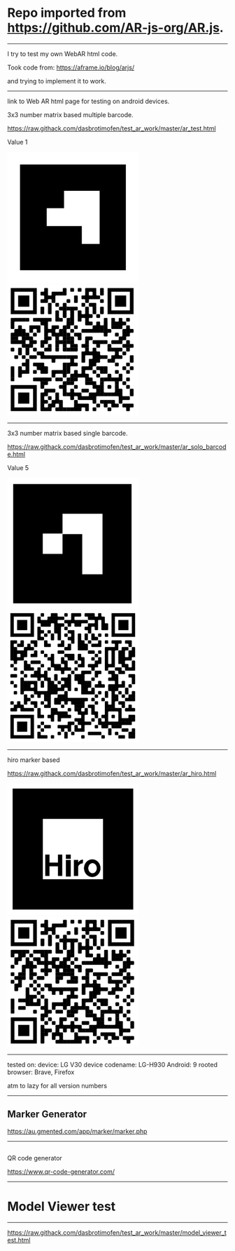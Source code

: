 # Repo imported from https://github.com/AR-js-org/AR.js.

---

I try to test my own WebAR html code.

Took code from:
https://aframe.io/blog/arjs/

and trying to implement it to work.

---

link to Web AR html page for testing on android devices.

3x3 number matrix based multiple barcode.

https://raw.githack.com/dasbrotimofen/test_ar_work/master/ar_test.html

Value 1

<p float="left">
<img src="https://github.com/dasbrotimofen/test_ar_work/blob/master/markers/1_border.png" width="300" />
<img src="https://github.com/dasbrotimofen/test_ar_work/blob/master/qr_codes_direct/multi_object_qr.png" width="300" />
</p>

---

3x3 number matrix based single barcode.

https://raw.githack.com/dasbrotimofen/test_ar_work/master/ar_solo_barcode.html

Value 5

<p float="left">
<img src="https://github.com/dasbrotimofen/test_ar_work/blob/master/markers/5_border.png" width="300" />
<img src="https://github.com/dasbrotimofen/test_ar_work/blob/master/qr_codes_direct/solo_object_qr.png" width="300" />
</p>



---

hiro marker based

https://raw.githack.com/dasbrotimofen/test_ar_work/master/ar_hiro.html

<p float="left">
<img src="https://github.com/dasbrotimofen/test_ar_work/blob/master/markers/hiro.png" width="300" /> <img  src="https://github.com/dasbrotimofen/test_ar_work/blob/master/qr_codes_direct/hiro_qr.png" width="300" />
</p>


---



tested on: 
device: LG V30
device codename: LG-H930
Android: 9 
rooted
browser: Brave, Firefox

atm to lazy for all version numbers

---

## Marker Generator
https://au.gmented.com/app/marker/marker.php

---

##
QR code generator 

https://www.qr-code-generator.com/

---
# Model Viewer test
---

https://raw.githack.com/dasbrotimofen/test_ar_work/master/model_viewer_test.html
